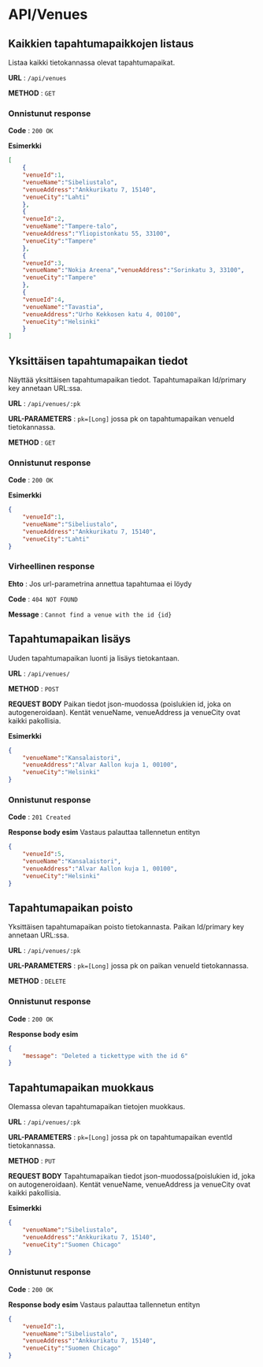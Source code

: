 # API/Venues

## Kaikkien tapahtumapaikkojen listaus

Listaa kaikki tietokannassa olevat tapahtumapaikat.

**URL** : `/api/venues`

**METHOD** : `GET`

### Onnistunut response

**Code** : `200 OK`

**Esimerkki**

```json
[
	{
	"venueId":1,
	"venueName":"Sibeliustalo",
	"venueAddress":"Ankkurikatu 7, 15140",
	"venueCity":"Lahti"
	},
	{
	"venueId":2,
	"venueName":"Tampere-talo",
	"venueAddress":"Yliopistonkatu 55, 33100",
	"venueCity":"Tampere"
	},
	{
	"venueId":3,
	"venueName":"Nokia Areena","venueAddress":"Sorinkatu 3, 33100",
	"venueCity":"Tampere"
	},
	{
	"venueId":4,
	"venueName":"Tavastia",
	"venueAddress":"Urho Kekkosen katu 4, 00100",
	"venueCity":"Helsinki"
	}
]
```

## Yksittäisen tapahtumapaikan tiedot

Näyttää yksittäisen tapahtumapaikan tiedot. Tapahtumapaikan Id/primary key annetaan URL:ssa.

**URL** : `/api/venues/:pk`

**URL-PARAMETERS** : `pk=[Long]` jossa pk on tapahtumapaikan venueId tietokannassa. 

**METHOD** : `GET`

### Onnistunut response

**Code** : `200 OK`

**Esimerkki**

```json
{
	"venueId":1,
	"venueName":"Sibeliustalo",
	"venueAddress":"Ankkurikatu 7, 15140",
	"venueCity":"Lahti"
}
```

### Virheellinen response

**Ehto** : Jos url-parametrina annettua tapahtumaa ei löydy

**Code** : `404 NOT FOUND`

**Message** : `Cannot find a venue with the id {id}`

## Tapahtumapaikan lisäys

Uuden tapahtumapaikan luonti ja lisäys tietokantaan.

**URL** : `/api/venues/`

**METHOD** : `POST`

**REQUEST BODY**
Paikan tiedot json-muodossa (poislukien id, joka on autogeneroidaan). Kentät venueName, venueAddress ja venueCity ovat kaikki pakollisia.

**Esimerkki**

```json
{
	"venueName":"Kansalaistori",
	"venueAddress":"Alvar Aallon kuja 1, 00100",
	"venueCity":"Helsinki"
}
```

### Onnistunut response

**Code** : `201 Created`

**Response body esim** Vastaus palauttaa tallennetun entityn

```json
{
	"venueId":5,
	"venueName":"Kansalaistori",
	"venueAddress":"Alvar Aallon kuja 1, 00100",
	"venueCity":"Helsinki"
}
```

## Tapahtumapaikan poisto

Yksittäisen tapahtumapaikan poisto tietokannasta. Paikan Id/primary key annetaan URL:ssa.

**URL** : `/api/venues/:pk`

**URL-PARAMETERS** : `pk=[Long]` jossa pk on paikan venueId tietokannassa. 

**METHOD** : `DELETE`

### Onnistunut response

**Code** : `200 OK`

**Response body esim**

```json
{
    "message": "Deleted a tickettype with the id 6"
}
```

## Tapahtumapaikan muokkaus

Olemassa olevan tapahtumapaikan tietojen muokkaus.

**URL** : `/api/venues/:pk`

**URL-PARAMETERS** : `pk=[Long]` jossa pk on tapahtumapaikan eventId tietokannassa. 

**METHOD** : `PUT`

**REQUEST BODY**
Tapahtumapaikan tiedot json-muodossa(poislukien id, joka on autogeneroidaan). Kentät venueName, venueAddress ja venueCity ovat kaikki pakollisia.

**Esimerkki**

```json
{
	"venueName":"Sibeliustalo",
	"venueAddress":"Ankkurikatu 7, 15140",
	"venueCity":"Suomen Chicago"
}
```

### Onnistunut response

**Code** : `200 OK`

**Response body esim** Vastaus palauttaa tallennetun entityn

```json
{
	"venueId":1,
	"venueName":"Sibeliustalo",
	"venueAddress":"Ankkurikatu 7, 15140",
	"venueCity":"Suomen Chicago"
}
```